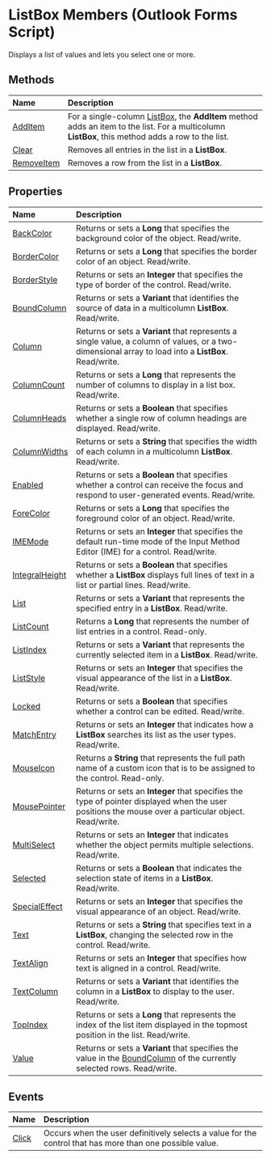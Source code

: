 
# ListBox Members (Outlook Forms Script)

Displays a list of values and lets you select one or more.


## Methods



|**Name**|**Description**|
|:-----|:-----|
| [AddItem](e948d5ac-6d88-d825-e1ee-4a05fe934853.md)|For a single-column  [ListBox](f56ba480-f8fe-6d12-265e-3b0a9838af97.md), the  **AddItem** method adds an item to the list. For a multicolumn **ListBox**, this method adds a row to the list.|
| [Clear](1c02c94f-7f50-d996-a7c5-8015b786d29c.md)|Removes all entries in the list in a  **ListBox**.|
| [RemoveItem](4788abab-0798-f22e-5098-b76bb223f6c3.md)|Removes a row from the list in a  **ListBox**.|



## Properties



|**Name**|**Description**|
|:-----|:-----|
| [BackColor](afd66dd8-5261-59d2-c4a6-047a00868e03.md)|Returns or sets a  **Long** that specifies the background color of the object. Read/write.|
| [BorderColor](9b004ccd-da97-dd60-9d58-2c9b0db6a26c.md)|Returns or sets a  **Long** that specifies the border color of an object. Read/write.|
| [BorderStyle](8b5996d0-4e03-f6e5-4418-0a28f4ac390d.md)|Returns or sets an  **Integer** that specifies the type of border of the control. Read/write.|
| [BoundColumn](1ff447f0-7ae5-c90e-2fb9-0e4c280a7564.md)|Returns or sets a  **Variant** that identifies the source of data in a multicolumn **ListBox**. Read/write.|
| [Column](9ad2c048-28f2-78d9-2f9d-b90c15f7967e.md)|Returns or sets a  **Variant** that represents a single value, a column of values, or a two-dimensional array to load into a **ListBox**. Read/write.|
| [ColumnCount](8ae3ba58-4ac6-4609-b159-2b353037b949.md)|Returns or sets a  **Long** that represents the number of columns to display in a list box. Read/write.|
| [ColumnHeads](7c7fba76-e513-db45-b485-b3500d705d6c.md)|Returns or sets a  **Boolean** that specifies whether a single row of column headings are displayed. Read/write.|
| [ColumnWidths](380ded70-6467-3767-17b2-3c4e84dc60dd.md)|Returns or sets a  **String** that specifies the width of each column in a multicolumn **ListBox**. Read/write.|
| [Enabled](e1c27c6c-147a-08ab-9d63-cfb6655e6386.md)|Returns or sets a  **Boolean** that specifies whether a control can receive the focus and respond to user-generated events. Read/write.|
| [ForeColor](5077b41b-5403-9644-2fa0-84397043693b.md)|Returns or sets a  **Long** that specifies the foreground color of an object. Read/write.|
| [IMEMode](c4e863d8-a581-2c45-92cc-1f6304692f76.md)|Returns or sets an  **Integer** that specifies the default run-time mode of the Input Method Editor (IME) for a control. Read/write.|
| [IntegralHeight](b8574796-ec7a-c61a-4e87-cebb90220c5c.md)|Returns or sets a  **Boolean** that specifies whether a **ListBox** displays full lines of text in a list or partial lines. Read/write.|
| [List](3eb66479-c7d2-13d7-ebd3-1a09eb136dbe.md)|Returns or sets a  **Variant** that represents the specified entry in a **ListBox**. Read/write.|
| [ListCount](1a06637a-8c23-e7a5-f7e4-7a04dcb227fc.md)|Returns a  **Long** that represents the number of list entries in a control. Read-only.|
| [ListIndex](c3eb93ea-bc47-6c2c-f80d-c9b53f797ef3.md)|Returns or sets a  **Variant** that represents the currently selected item in a **ListBox**. Read/write.|
| [ListStyle](4abbd557-b80f-e940-873f-8527e30b4a2e.md)|Returns or sets an  **Integer** that specifies the visual appearance of the list in a **ListBox**. Read/write.|
| [Locked](46e88f84-b57a-d454-3e0a-6ee8c5dacc73.md)|Returns or sets a  **Boolean** that specifies whether a control can be edited. Read/write.|
| [MatchEntry](8a4b99c5-2c22-a02a-e79b-6d1af40f7bfc.md)|Returns or sets an  **Integer** that indicates how a **ListBox** searches its list as the user types. Read/write.|
| [MouseIcon](5686f8d5-ea80-4097-1b17-4dc925eec878.md)|Returns a  **String** that represents the full path name of a custom icon that is to be assigned to the control. Read-only.|
| [MousePointer](4add5e4b-51d3-72a2-1459-47056201ec7a.md)|Returns or sets an  **Integer** that specifies the type of pointer displayed when the user positions the mouse over a particular object. Read/write.|
| [MultiSelect](4ecc299b-0733-aa23-e820-f341ac80a0fa.md)|Returns or sets an  **Integer** that indicates whether the object permits multiple selections. Read/write.|
| [Selected](653a977d-5ef8-0bd8-d851-927f03942a2c.md)|Returns or sets a  **Boolean** that indicates the selection state of items in a **ListBox**. Read/write.|
| [SpecialEffect](d461a449-844e-2cd1-f2ca-a43849e987fa.md)|Returns or sets an  **Integer** that specifies the visual appearance of an object. Read/write.|
| [Text](8001cbd2-b00c-7a91-9ee6-d367ff94868b.md)|Returns or sets a  **String** that specifies text in a **ListBox**, changing the selected row in the control. Read/write.|
| [TextAlign](b6c7232c-feef-d43b-ca4f-d8521ddd50ff.md)|Returns or sets an  **Integer** that specifies how text is aligned in a control. Read/write.|
| [TextColumn](ecdd6bc6-f50e-9b6d-3c99-c1e282b3444a.md)|Returns or sets a  **Variant** that identifies the column in a **ListBox** to display to the user. Read/write.|
| [TopIndex](cc8b411b-25f5-80c9-77f3-a623a958e2fe.md)|Returns or sets a  **Long** that represents the index of the list item displayed in the topmost position in the list. Read/write.|
| [Value](571ea3ea-57ed-71e4-75a0-d5e0cf7b9211.md)|Returns or sets a  **Variant** that specifies the value in the [BoundColumn](1ff447f0-7ae5-c90e-2fb9-0e4c280a7564.md) of the currently selected rows. Read/write.|



## Events



|**Name**|**Description**|
|:-----|:-----|
| [Click](a3b32670-d20c-a5cc-d236-041cbe155779.md)|Occurs when the user definitively selects a value for the control that has more than one possible value.|


